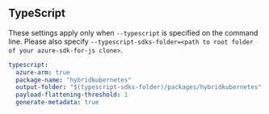 
## TypeScript

These settings apply only when `--typescript` is specified on the command line.
Please also specify `--typescript-sdks-folder=<path to root folder of your azure-sdk-for-js clone>`.

```yaml $(typescript)
typescript:
  azure-arm: true
  package-name: "hybridkubernetes"
  output-folder: "$(typescript-sdks-folder)/packages/hybridkubernetes"
  payload-flattening-threshold: 1
  generate-metadata: true
```
